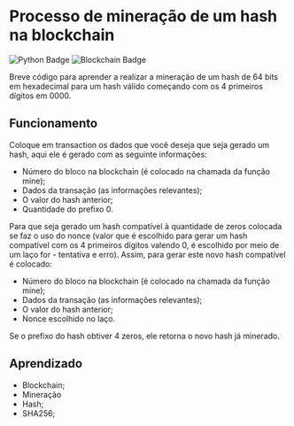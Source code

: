 # Processo de mineração de um hash na blockchain

![Python Badge](https://img.shields.io/badge/python-%5E3.9-blue?style=flat-square&logo=python&logoColor=white)
![Blockchain Badge](https://img.shields.io/badge/blockchain-grey?style=flat-square&logo=blockchain.com&logoColor=white)

Breve código para aprender a realizar a mineração de um hash de 64 bits em hexadecimal para um hash válido começando com os 4 primeiros dígitos em 0000.

## Funcionamento

Coloque em transaction os dados que você deseja que seja gerado um hash, aqui ele é gerado com as seguinte informações:

- Número do bloco na blockchain (é colocado na chamada da função mine);
- Dados da transação (as informações relevantes);
- O valor do hash anterior;
- Quantidade do prefixo 0.

Para que seja gerado um hash compatível à quantidade de zeros colocada se faz o uso do nonce (valor que é escolhido para gerar um hash compatível com os 4 primeiros dígitos valendo 0, é escolhido por meio de um laço for - tentativa e erro). Assim, para gerar este novo hash compatível é colocado:

- Número do bloco na blockchain (é colocado na chamada da função mine);
- Dados da transação (as informações relevantes);
- O valor do hash anterior;
- Nonce escolhido no laço.

Se o prefixo do hash obtiver 4 zeros, ele retorna o novo hash já minerado.

## Aprendizado

- Blockchain;
- Mineração
- Hash;
- SHA256;
